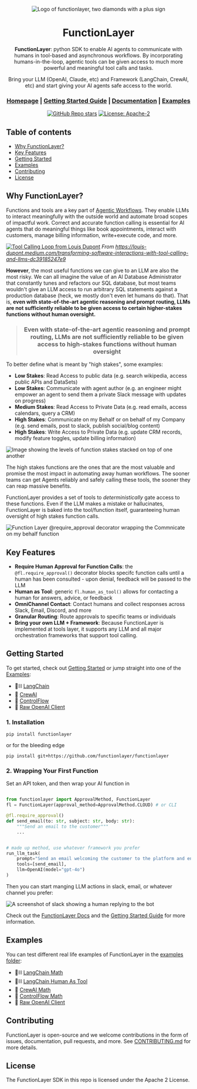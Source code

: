 <div align="center">

![Logo of functionlayer, two diamonds with a plus sign](./docs/functionlayer_logo.png)

# **FunctionLayer**

**FunctionLayer**: python SDK to enable AI agents to communicate with humans in tool-based and asynchronous workflows. By incorporating humans-in-the-loop, agentic tools can be given access to much more powerful and meaningful tool calls and tasks. 

Bring your LLM (OpenAI, Claude, etc) and Framework (LangChain, CrewAI, etc) and start giving your AI agents safe access to the world.

<h3>

[Homepage](https://www.functionlayer.ai/) | [Getting Started Guide](./docs/getting-started.md) | [Documentation](./docs) | [Examples](./examples) 

</h3>

[![GitHub Repo stars](https://img.shields.io/github/stars/functionlayer/functionlayer)](https://github.com/functionlayer/functionlayer)
[![License: Apache-2](https://img.shields.io/badge/License-Apache-green.svg)](https://opensource.org/licenses/Apache-2)

</div>

## Table of contents

- [Why FunctionLayer?](#why-functionlayer)
- [Key Features](#key-features)
- [Getting Started](#getting-started)
- [Examples](#examples)
- [Contributing](#contributing)
- [License](#license)

## Why FunctionLayer?

Functions and tools are a key part of [Agentic Workflows](https://www.deeplearning.ai/the-batch/how-agents-can-improve-llm-performance). They enable LLMs to interact meaningfully with the outside world and automate broad scopes of impactful work. Correct and accurate function calling is essential for AI agents that do meaningful things like book appointments, interact with customers, manage billing information, write+execute code, and more.

[![Tool Calling Loop from Louis Dupont](https://miro.medium.com/v2/resize:fit:1400/format:webp/1*r8rEqjGZs_e6dibWeaqaQg.png)](https://louis-dupont.medium.com/transforming-software-interactions-with-tool-calling-and-llms-dc39185247e9)
*From https://louis-dupont.medium.com/transforming-software-interactions-with-tool-calling-and-llms-dc39185247e9*

**However**, the most useful functions we can give to an LLM are also the most risky. We can all imagine the value of an AI Database Administrator that constantly tunes and refactors our SQL database, but most teams wouldn't give an LLM access to run arbitrary SQL statements against a production database (heck, we mostly don't even let humans do that). That is, **even with state-of-the-art agentic reasoning and prompt routing, LLMs are not sufficiently reliable to be given access to certain higher-stakes functions without human oversight.**

<div align="center">
<h3><blockquote>Even with state-of-the-art agentic reasoning and prompt routing, LLMs are not sufficiently reliable to be given access to high-stakes functions without human oversight</blockquote></h3>
</div>

To better define what is meant by "high stakes", some examples:

- **Low Stakes**: Read Access to public data (e.g. search wikipedia, access public APIs and DataSets)
- **Low Stakes**: Communicate with agent author (e.g. an engineer might empower an agent to send them a private Slack message with updates on progress)
- **Medium Stakes**: Read Access to Private Data (e.g. read emails, access calendars, query a CRM)
- **High Stakes**: Communicate on my Behalf or on behalf of my Company (e.g. send emails, post to slack, publish social/blog content)
- **High Stakes**: Write Access to Private Data (e.g. update CRM records, modify feature toggles, update billing information)

![Image showing the levels of function stakes stacked on top of one another](./docs/images/function_stakes.png)

The high stakes functions are the ones that are the most valuable and promise the most impact in automating away human workflows. The sooner teams can get Agents reliably and safely calling these tools, the sooner they can reap massive benefits. 

FunctionLayer provides a set of tools to *deterministically* gate access to these functions. Even if the LLM makes a mistake or hallucinates, FunctionLayer is baked into the tool/function itself, guaranteeing human oversight of high stakes function calls.

![Function Layer @require_approval decorator wrapping the Commnicate on my behalf function](./docs/images/function_layer_require_approval.png)

## Key Features

- **Require Human Approval for Function Calls**: the `@fl.require_approval()` decorator blocks specifc function calls until a human has been consulted - upon denial, feedback will be passed to the LLM
- **Human as Tool**: generic `fl.human_as_tool()` allows for contacting a human for answers, advice, or feedback
- **OmniChannel Contact**: Contact humans and collect responses across Slack, Email, Discord, and more
- **Granular Routing**: Route approvals to specific teams or individuals
- **Bring your own LLM + Framework**: Because FunctionLayer is implemented at tools layer, it supports any LLM and all major orchestration frameworks that support tool calling.


## Getting Started

To get started, check out [Getting Started](./getting-started.md) or jump straight into one of the [Examples](../examples/):

- 🦜⛓️ [LangChain](./examples/langchain/math_example.py)
- 🚣‍ [CrewAI](./examples/crewai/crewai_math.py)
- 🦾 [ControlFlow](./examples/controlflow/controlflow_math.py)
- 🧠 [Raw OpenAI Client](./examples/openai_client/math_example.py)

### 1. Installation

```shell
pip install functionlayer
```

or for the bleeding edge

```shell
pip install git+https://github.com/functionlayer/functionlayer
```

### 2. Wrapping Your First Function

Set an API token, and then wrap your AI function in

```python

from functionlayer import ApprovalMethod, FunctionLayer
fl = FunctionLayer(approval_method=ApprovalMethod.CLOUD) # or CLI

@fl.require_approval()
def send_email(to: str, subject: str, body: str):
    """Send an email to the customer"""
    ... 


# made up method, use whatever framework you prefer
run_llm_task(
    prompt="Send an email welcoming the customer to the platform and encouraging them to invite a team member.",
    tools=[send_email],
    llm=OpenAI(model="gpt-4o")
)
```

Then you can start manging LLM actions in slack, email, or whatever channel you prefer:

![A screenshot of slack showing a human replying to the bot](./docs/images/slack_approval_response.png)

Check out the [FunctionLayer Docs](./docs/) and the [Getting Started Guide](./docs/getting-started.md) for more information.


## Examples

You can test different real life examples of FunctionLayer in the [examples folder](./examples/):

- 🦜⛓️ [LangChain Math](./examples/langchain/math_example.py)
- 🦜⛓️ [LangChain Human As Tool](./examples/langchain/human_as_tool.py)
- 🚣‍ [CrewAI Math](./examples/crewai/crewai_math.py)
- 🦾 [ControlFlow Math](./examples/controlflow/controlflow_math.py)
- 🧠 [Raw OpenAI Client](./examples/openai_client/math_example.py)

## Contributing

FunctionLayer is open-source and we welcome contributions in the form of issues, documentation, pull requests, and more. See [CONTRIBUTING.md](./CONTRIBUTING.md) for more details.

## License

The FunctionLayer SDK in this repo is licensed under the Apache 2 License.
